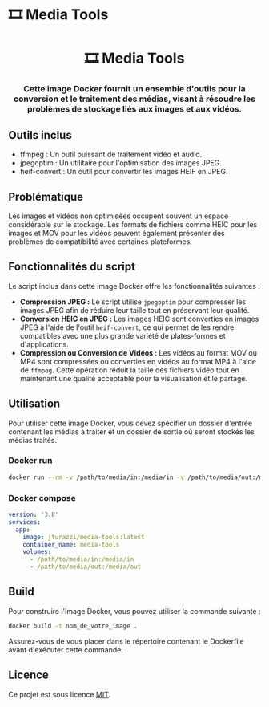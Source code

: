 # 🎞️ Media Tools

<h1 align="center">🎞️ Media Tools</h1>
<h3 align="center">Cette image Docker fournit un ensemble d'outils pour la conversion et le traitement des médias, visant à résoudre les problèmes de stockage liés aux images et aux vidéos.</h3>

## Outils inclus

- ffmpeg : Un outil puissant de traitement vidéo et audio.
- jpegoptim : Un utilitaire pour l'optimisation des images JPEG.
- heif-convert : Un outil pour convertir les images HEIF en JPEG.

## Problématique

Les images et vidéos non optimisées occupent souvent un espace considérable sur le stockage. Les formats de fichiers comme HEIC pour les images et MOV pour les vidéos peuvent également présenter des problèmes de compatibilité avec certaines plateformes.

## Fonctionnalités du script

Le script inclus dans cette image Docker offre les fonctionnalités suivantes :

- **Compression JPEG :** Le script utilise `jpegoptim` pour compresser les images JPEG afin de réduire leur taille tout en préservant leur qualité.
- **Conversion HEIC en JPEG :** Les images HEIC sont converties en images JPEG à l'aide de l'outil `heif-convert`, ce qui permet de les rendre compatibles avec une plus grande variété de plates-formes et d'applications.
- **Compression ou Conversion de Vidéos :** Les vidéos au format MOV ou MP4 sont compressées ou converties en vidéos au format MP4 à l'aide de `ffmpeg`. Cette opération réduit la taille des fichiers vidéo tout en maintenant une qualité acceptable pour la visualisation et le partage.

## Utilisation

Pour utiliser cette image Docker, vous devez spécifier un dossier d'entrée contenant les médias à traiter et un dossier de sortie où seront stockés les médias traités.

### Docker run
```bash
docker run --rm -v /path/to/media/in:/media/in -v /path/to/media/out:/media/out jturazzi/media-tools:latest
```

### Docker compose
```yml
version: '3.8'
services:
  app:
    image: jturazzi/media-tools:latest
    container_name: media-tools
    volumes:
      - /path/to/media/in:/media/in
      - /path/to/media/out:/media/out
```

## Build

Pour construire l'image Docker, vous pouvez utiliser la commande suivante :
```bash
docker build -t nom_de_votre_image .
```

Assurez-vous de vous placer dans le répertoire contenant le Dockerfile avant d'exécuter cette commande.

## Licence

Ce projet est sous licence [MIT](LICENSE).